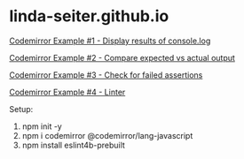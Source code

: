 # linda-seiter.github.io

[Codemirror Example #1 - Display results of console.log](page1.html)

[Codemirror Example #2 - Compare expected vs actual output](page2.html)

[Codemirror Example #3 - Check for failed assertions](page3.html)

[Codemirror Example #4 - Linter](page4.html)


Setup:
1. npm init -y
2. npm i codemirror @codemirror/lang-javascript
3. npm install eslint4b-prebuilt
